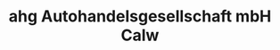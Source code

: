 ---
title: "ahg Autohandelsgesellschaft mbH Calw"
url: /calw/ahg-autohandelsgesellschaft-mbh-calw/
shop: Autohaus
---